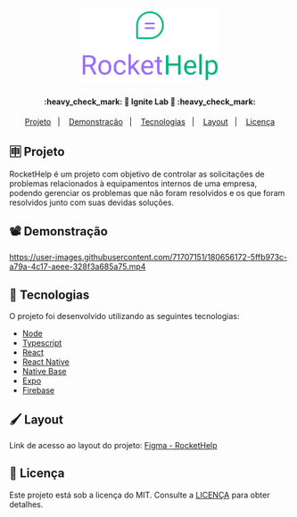 <h1 align="center">
    <img alt="RocketHelp" title="#RocketHelp" src=".github/logo_primary.svg" width="250px" />
</h1>

<h4 align="center"> 
	:heavy_check_mark: 🚀 Ignite Lab 🚀 :heavy_check_mark:
</h4>

<p align="center">
  <a href="#-projeto">Projeto</a>&nbsp;&nbsp;&nbsp;|&nbsp;&nbsp;&nbsp;
  <a href="#%EF%B8%8F-demonstração">Demonstração</a>&nbsp;&nbsp;&nbsp;|&nbsp;&nbsp;&nbsp;
  <a href="#-tecnologias">Tecnologias</a>&nbsp;&nbsp;&nbsp;|&nbsp;&nbsp;&nbsp;
  <a href="#%EF%B8%8F-layout">Layout</a>&nbsp;&nbsp;&nbsp;|&nbsp;&nbsp;&nbsp;
  <a href="#memo-licença">Licença</a>
</p>

## 🈸 Projeto

RocketHelp é um projeto com objetivo de controlar as solicitações de problemas relacionados à equipamentos internos de uma empresa, podendo gerenciar os problemas que não foram resolvidos e os que foram resolvidos junto com suas devidas soluções.

## 📽️ Demonstração
https://user-images.githubusercontent.com/71707151/180656172-5ffb973c-a79a-4c17-aeee-328f3a685a75.mp4

## 🚀 Tecnologias

O projeto foi desenvolvido utilizando as seguintes tecnologias:

- [Node](https://nodejs.org/pt-br/)
- [Typescript](https://www.typescriptlang.org)
- [React](https://reactjs.org)
- [React Native](https://reactnative.dev)
- [Native Base](https://nativebase.io)
- [Expo](https://expo.dev)
- [Firebase](https://firebase.google.com)


## 🖌️ Layout

Link de acesso ao layout do projeto: [Figma - RocketHelp](https://www.figma.com/community/file/1130846653327904117)

## :memo: Licença
Este projeto está sob a licença do MIT. Consulte a [LICENÇA](LICENSE) para obter detalhes.
